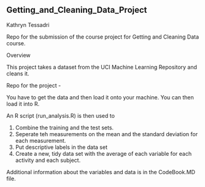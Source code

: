 ## Getting_and_Cleaning_Data_Project

Kathryn Tessadri

Repo for the submission of the course project for Getting and Cleaning Data course.

Overview

This project takes a dataset from the UCI Machine Learning Repository and cleans it.

Repo for the project -

You have to get the data and then load it onto your machine. You can then load it into R.

An R script (run_analysis.R) is then used to
  1. Combine the training and the test sets. 
  2. Seperate teh measurements on the mean and the standard deviation for each measurement. 
  3. Put descriptive labels in the data set 
  4. Create a new, tidy data set with the average of each variable for each activity and each subject.

Additional information about the variables and data is in the CodeBook.MD file.
